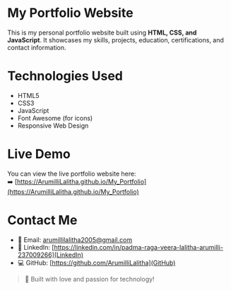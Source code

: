  # My Portfolio Website

This is my personal portfolio website built using **HTML, CSS, and JavaScript**. It showcases my skills, projects, education, certifications, and contact information.

 # Technologies Used

- HTML5
- CSS3
- JavaScript
- Font Awesome (for icons)
- Responsive Web Design


# Live Demo

You can view the live portfolio website here:  
➡️ [https://ArumilliLalitha.github.io/My_Portfolio](https://ArumilliLalitha.github.io/My_Portfolio)

# Contact Me

- 📧 Email: [arumillilalitha2005@gmail.com ](mailto:arumillilalitha2005@gmail.com)
- 💼 LinkedIn: [https://linkedin.com/in/padma-raga-veera-lalitha-arumilli-237009266](LinkedIn)
- 💻 GitHub: [https://github.com/ArumilliLalitha](GitHub)



> 🚀 Built with love and passion for technology!
